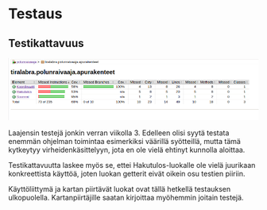 # Testaus

## Testikattavuus

![Testikattavuus viikolla 3](https://raw.githubusercontent.com/joonaspartanen/tiralabra-polunraivaaja/master/dokumentaatio/kuvat/testikattavuus_vk3.png)

Laajensin testejä jonkin verran viikolla 3. Edelleen olisi syytä testata enemmän ohjelman toimintaa esimerkiksi väärillä syötteillä, mutta tämä kytkeytyy virheidenkäsittelyyn, jota en ole vielä ehtinyt kunnolla aloittaa.

Testikattavuutta laskee myös se, ettei Hakutulos-luokalle ole vielä juurikaan konkreettista käyttöä, joten luokan getterit eivät oikein osu testien piiriin.

Käyttöliittymä ja kartan piirtävät luokat ovat tällä hetkellä testauksen ulkopuolella. Kartanpiirtäjille saatan kirjoittaa myöhemmin joitain testejä.

